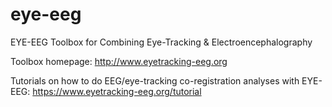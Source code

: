 # eye-eeg
EYE-EEG Toolbox for Combining Eye-Tracking & Electroencephalography

Toolbox homepage: http://www.eyetracking-eeg.org

Tutorials on how to do EEG/eye-tracking co-registration analyses with EYE-EEG: https://www.eyetracking-eeg.org/tutorial

